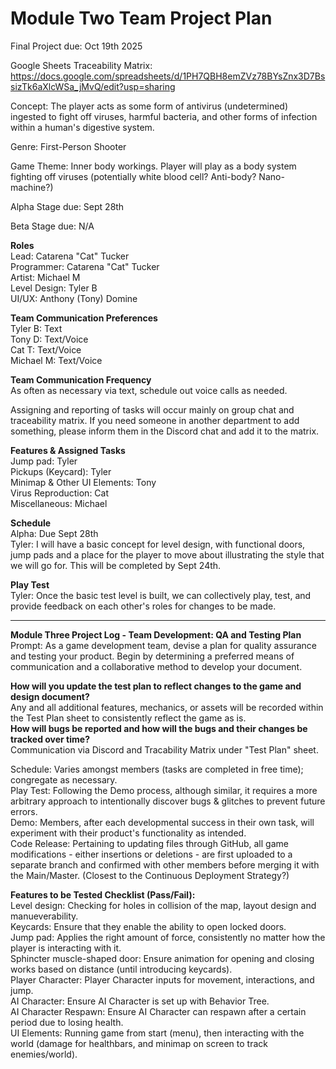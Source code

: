 # Module Two Team Project Plan

Final Project due: Oct 19th 2025

Google Sheets Traceability Matrix: https://docs.google.com/spreadsheets/d/1PH7QBH8emZVz78BYsZnx3D7BssizTk6aXlcWSa_jMvQ/edit?usp=sharing

Concept: The player acts as some form of antivirus (undetermined) ingested to fight off viruses, harmful bacteria, and other forms of infection within a human's digestive system.

Genre: First-Person Shooter

Game Theme: Inner body workings. Player will play as a body system fighting off viruses (potentially white blood cell? Anti-body? Nano-machine?)

Alpha Stage due: Sept 28th

Beta Stage due: N/A

**Roles**<br>
Lead: Catarena "Cat" Tucker<br>
Programmer: Catarena "Cat" Tucker<br>
Artist: Michael M<br>
Level Design: Tyler B<br>
UI/UX: Anthony (Tony) Domine

**Team Communication Preferences**<br>
Tyler B: Text<br>
Tony D: Text/Voice<br>
Cat T: Text/Voice<br>
Michael M: Text/Voice

**Team Communication Frequency**<br>
As often as necessary via text, schedule out voice calls as needed.

Assigning and reporting of tasks will occur mainly on group chat and traceability matrix. If you need someone in another department to add something, please inform them in the Discord chat and add it to the matrix.

**Features & Assigned Tasks**<br>
Jump pad: Tyler<br>
Pickups (Keycard): Tyler<br>
Minimap & Other UI Elements: Tony<br>
Virus Reproduction: Cat<br>
Miscellaneous: Michael

**Schedule**<br>
Alpha: Due Sept 28th<br>
Tyler: I will have a basic concept for level design, with functional doors, jump pads and a place for the player to move about illustrating the style that we will go for. This will be completed by Sept 24th.

**Play Test**<br>
Tyler: Once the basic test level is built, we can collectively play, test, and provide feedback on each other's roles for changes to be made.

<hr>

**Module Three Project Log - Team Development: QA and Testing Plan**<br>
Prompt: As a game development team, devise a plan for quality assurance and testing your product. Begin by determining a preferred means of communication and a collaborative method to develop your document.<br>

**How will you update the test plan to reflect changes to the game and design document?**<br>
Any and all additional features, mechanics, or assets will be recorded within the Test Plan sheet to consistently reflect the game as is.<br>
**How will bugs be reported and how will the bugs and their changes be tracked over time?**<br>
Communication via Discord and Tracability Matrix under "Test Plan" sheet.

Schedule: Varies amongst members (tasks are completed in free time); congregate as necessary.<br>
Play Test: Following the Demo process, although similar, it requires a more arbitrary approach to intentionally discover bugs & glitches to prevent future errors.<br>
Demo: Members, after each developmental success in their own task, will experiment with their product's functionality as intended.<br>
Code Release: Pertaining to updating files through GitHub, all game modifications - either insertions or deletions - are first uploaded to a separate branch and confirmed with other members before merging it with the Main/Master. (Closest to the Continuous Deployment Strategy?)

**Features to be Tested Checklist (Pass/Fail):**<br>
Level design: Checking for holes in collision of the map, layout design and manueverability.<br>
Keycards: Ensure that they enable the ability to open locked doors.<br>
Jump pad: Applies the right amount of force, consistently no matter how the player is interacting with it.<br>
Sphincter muscle-shaped door: Ensure animation for opening and closing works based on distance (until introducing keycards).<br>
Player Character: Player Character inputs for movement, interactions, and jump.<br>
AI Character: Ensure AI Character is set up with Behavior Tree.<br>
AI Character Respawn: Ensure AI Character can respawn after a certain period due to losing health.<br>
UI Elements: Running game from start (menu), then interacting with the world (damage for healthbars, and minimap on screen to track enemies/world).
